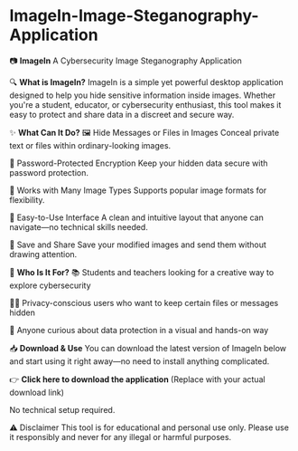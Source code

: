 # ImageIn-Image-Steganography-Application

📷 **ImageIn**
A Cybersecurity Image Steganography Application

🔍 **What is ImageIn?**
ImageIn is a simple yet powerful desktop application designed to help you hide sensitive information inside images. Whether you're a student, educator, or cybersecurity enthusiast, this tool makes it easy to protect and share data in a discreet and secure way.

✨ **What Can It Do?**
🖼️ Hide Messages or Files in Images
Conceal private text or files within ordinary-looking images.

🔐 Password-Protected Encryption
Keep your hidden data secure with password protection.

🧩 Works with Many Image Types
Supports popular image formats for flexibility.

🎨 Easy-to-Use Interface
A clean and intuitive layout that anyone can navigate—no technical skills needed.

📂 Save and Share
Save your modified images and send them without drawing attention.

🚀 **Who Is It For?**
📚 Students and teachers looking for a creative way to explore cybersecurity

🕵️‍♂️ Privacy-conscious users who want to keep certain files or messages hidden

🧠 Anyone curious about data protection in a visual and hands-on way

📥 **Download & Use**
You can download the latest version of ImageIn below and start using it right away—no need to install anything complicated.

👉 **Click here to download the application**
(Replace with your actual download link)

No technical setup required.

⚠️ Disclaimer
This tool is for educational and personal use only. Please use it responsibly and never for any illegal or harmful purposes.

